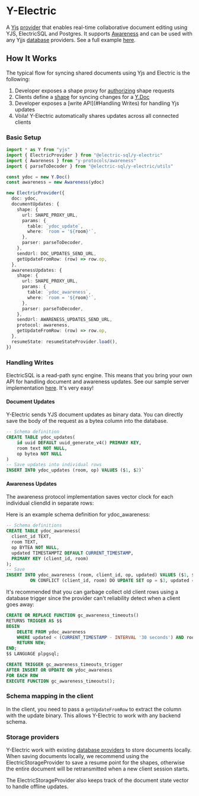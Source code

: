# Y-Electric

A [Yjs](https://yjs.dev) [provider](https://docs.yjs.dev/ecosystem/connection-provider) that enables real-time collaborative document editing using YJS, ElectricSQL and Postgres. It supports [Awareness](https://docs.yjs.dev/getting-started/adding-awareness) and can be used with any Yjjs [database](https://docs.yjs.dev/ecosystem/database-provider) providers. See a full example [here](https://github.com/electric-sql/electric/tree/main/examples/yjs).

## How It Works

The typical flow for syncing shared documents using Yjs and Electric is the following:

1. Developer exposes a shape proxy for [authorizing](https://electric-sql.com/docs/guides/auth) shape requests
2. Clients define a [shape](https://electric-sql.com/docs/guides/shapes) for syncing changes for a [Y.Doc](https://docs.yjs.dev/api/y.doc)
3. Developer exposes a [write API](#Handling Writes) for handling Yjs updates
4. Vòila! Y-Electric automatically shares updates across all connected clients

### Basic Setup

```typescript
import * as Y from "yjs"
import { ElectricProvider } from "@electric-sql/y-electric"
import { Awareness } from "y-protocols/awareness"
import { parseToDecoder } from "@electric-sql/y-electric/utils"

const ydoc = new Y.Doc()
const awareness = new Awareness(ydoc)

new ElectricProvider({
  doc: ydoc,
  documentUpdates: {
    shape: {
      url: SHAPE_PROXY_URL,
      params: {
        table: `ydoc_update`,
        where: `room = '${room}'`,
      },
      parser: parseToDecoder,
    },
    sendUrl: DOC_UPDATES_SEND_URL,
    getUpdateFromRow: (row) => row.op,
  },
  awarenessUpdates: {
    shape: {
      url: SHAPE_PROXY_URL,
      params: {
        table: `ydoc_awareness`,
        where: `room = '${room}'`,
      },
      parser: parseToDecoder,
    },
    sendUrl: AWARENESS_UPDATES_SEND_URL,
    protocol: awareness,
    getUpdateFromRow: (row) => row.op,
  },
  resumeState: resumeStateProvider.load(),
})
```

### Handling Writes

ElectricSQL is a read-path sync engine. This means that you bring your own API for handling document and awareness updates. See our sample server implementation [here](https://github.com/electric-sql/electric/blob/main/examples/yjs/server/server.ts). It's very easy!

#### Document Updates

Y-Electric sends YJS document updates as binary data. You can directly save the body of the request as a bytea column into the database.

```sql
-- Schema definition
CREATE TABLE ydoc_updates(
    id uuid DEFAULT uuid_generate_v4() PRIMARY KEY,
    room text NOT NULL,
    op bytea NOT NULL
)
-- Save updates into individual rows
INSERT INTO ydoc_updates (room, op) VALUES ($1, $2)`
```

#### Awareness Updates

The awareness protocol implementation saves vector clock for each individual cliendId in separate rows:

Here is an example schema definition for ydoc_awareness:

```sql
-- Schema definitions
CREATE TABLE ydoc_awareness(
  client_id TEXT,
  room TEXT,
  op BYTEA NOT NULL,
  updated TIMESTAMPTZ DEFAULT CURRENT_TIMESTAMP,
  PRIMARY KEY (client_id, room)
);
-- Save 
INSERT INTO ydoc_awareness (room, client_id, op, updated) VALUES ($1, $2, $3, now())
         ON CONFLICT (client_id, room) DO UPDATE SET op = $3, updated = now()
```

It's recommended that you can garbage collect old client rows using a database trigger since the provider can't reliability detect when a client goes away:

```sql
CREATE OR REPLACE FUNCTION gc_awareness_timeouts()
RETURNS TRIGGER AS $$
BEGIN
    DELETE FROM ydoc_awareness
    WHERE updated < (CURRENT_TIMESTAMP - INTERVAL '30 seconds') AND room = NEW.room;
    RETURN NEW;
END;
$$ LANGUAGE plpgsql;

CREATE TRIGGER gc_awareness_timeouts_trigger
AFTER INSERT OR UPDATE ON ydoc_awareness
FOR EACH ROW
EXECUTE FUNCTION gc_awareness_timeouts();
```

### Schema mapping in the client

In the client, you need to pass a `getUpdateFromRow` to extract the column with the update binary. This allows Y-Electric to work with any backend schema.

### Storage providers

Y-Electric work with existing [database providers](https://docs.yjs.dev/ecosystem/database-provider) to store documents locally. When saving documents locally, we recommend using the ElectricStorageProvider to save a resume point for the shapes, otherwise the entire document will be retransmitted when a new client session starts.

The ElectricStorageProvider also keeps track of the document state vector to handle offline updates.
